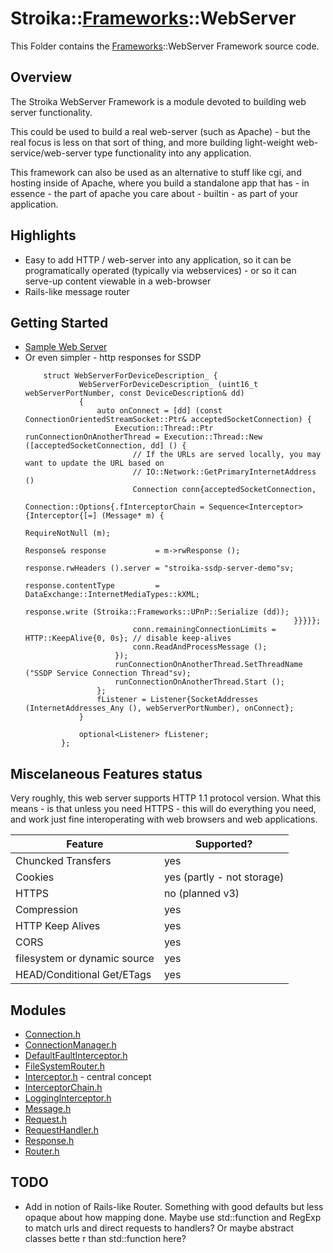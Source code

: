 # Stroika::[Frameworks](../)::WebServer

This Folder contains the [Frameworks](../)::WebServer Framework source code.

## Overview

The Stroika WebServer Framework is a module devoted to building web server functionality.

This could be used to build a real web-server (such as Apache) - but the real focus is less
on that sort of thing, and more building light-weight web-service/web-server type functionality
into any application.

This framework can also be used as an alternative to stuff like cgi, and hosting inside of Apache,
where you build a standalone app that has - in essence - the part of apache you care about -
builtin - as part of your application.

## Highlights
  - Easy to add HTTP / web-server into any application, so it can be programatically operated (typically via webservices) - or so it can serve-up content viewable in a web-browser
  - Rails-like message router

## Getting Started
  - [Sample Web Server](../../../../../Samples/WebServer/)
  - Or even simpler - http responses for SSDP
    ~~~
        struct WebServerForDeviceDescription_ {
                WebServerForDeviceDescription_ (uint16_t webServerPortNumber, const DeviceDescription& dd)
                {
                    auto onConnect = [dd] (const ConnectionOrientedStreamSocket::Ptr& acceptedSocketConnection) {
                        Execution::Thread::Ptr runConnectionOnAnotherThread = Execution::Thread::New ([acceptedSocketConnection, dd] () {
                            // If the URLs are served locally, you may want to update the URL based on
                            // IO::Network::GetPrimaryInternetAddress ()
                            Connection conn{acceptedSocketConnection,
                                            Connection::Options{.fInterceptorChain = Sequence<Interceptor>{Interceptor{[=] (Message* m) {
                                                                    RequireNotNull (m);
                                                                    Response& response           = m->rwResponse ();
                                                                    response.rwHeaders ().server = "stroika-ssdp-server-demo"sv;
                                                                    response.contentType         = DataExchange::InternetMediaTypes::kXML;
                                                                    response.write (Stroika::Frameworks::UPnP::Serialize (dd));
                                                                }}}}};
                            conn.remainingConnectionLimits = HTTP::KeepAlive{0, 0s}; // disable keep-alives
                            conn.ReadAndProcessMessage ();
                        });
                        runConnectionOnAnotherThread.SetThreadName ("SSDP Service Connection Thread"sv);
                        runConnectionOnAnotherThread.Start ();
                    };
                    fListener = Listener{SocketAddresses (InternetAddresses_Any (), webServerPortNumber), onConnect};
                }

                optional<Listener> fListener;
            };
    ~~~

## Miscelaneous Features status

Very roughly, this web server supports HTTP 1.1 protocol version.
What this means - is that unless you need HTTPS - this will do everything you need, and work just fine interoperating with web browsers and web applications.

| Feature                        | Supported?                 |
| ---------------------          | ----------                 |
| Chuncked Transfers             | yes                        |
| Cookies                        | yes (partly - not storage) |
| HTTPS                          | no (planned v3)            |
| Compression                    | yes                        |
| HTTP Keep Alives               | yes                        |
| CORS                           | yes                        |
| filesystem or dynamic source   | yes                        |
| HEAD/Conditional Get/ETags     | yes                        |


## Modules

- [Connection.h](Connection.h)
- [ConnectionManager.h](ConnectionManager.h)
- [DefaultFaultInterceptor.h](DefaultFaultInterceptor.h)
- [FileSystemRouter.h](FileSystemRouter.h)
- [Interceptor.h](Interceptor.h) - central concept
- [InterceptorChain.h](InterceptorChain.h)
- [LoggingInterceptor.h](LoggingInterceptor.h)
- [Message.h](Message.h)
- [Request.h](Request.h)
- [RequestHandler.h](RequestHandler.h)
- [Response.h](Response.h)
- [Router.h](Router.h)

## TODO
  - Add in notion of Rails-like Router. Something with good defaults but less opaque about
how mapping done. Maybe use std::function and RegExp to match urls and direct requests
to handlers? Or maybe abstract classes bette r than std::function here?

